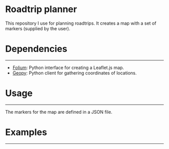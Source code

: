 # Roadtrip planner
This repository I use for planning roadtrips. It creates a map with a set of markers (supplied by the user).

# Dependencies
---

- [Folium](https://github.com/python-visualization/folium): Python interface for creating a Leaflet.js map.
- [Geopy](https://geopy.readthedocs.io/en/stable/): Python client for gathering coordinates of locations.

# Usage
---

The markers for the map are defined in a JSON file. 

# Examples
---

